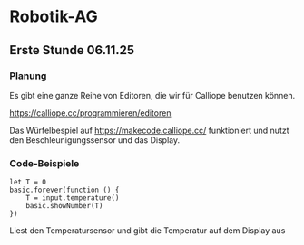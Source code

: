 # Robotik-AG
## Erste Stunde 06.11.25
### Planung
Es gibt eine ganze Reihe von Editoren, die wir für Calliope benutzen können.

https://calliope.cc/programmieren/editoren

Das Würfelbespiel auf https://makecode.calliope.cc/ funktioniert und nutzt den Beschleunigungssensor und das Display.

### Code-Beispiele
```
let T = 0
basic.forever(function () {
    T = input.temperature()
    basic.showNumber(T)
})
```
Liest den Temperatursensor und gibt die Temperatur auf dem Display aus


